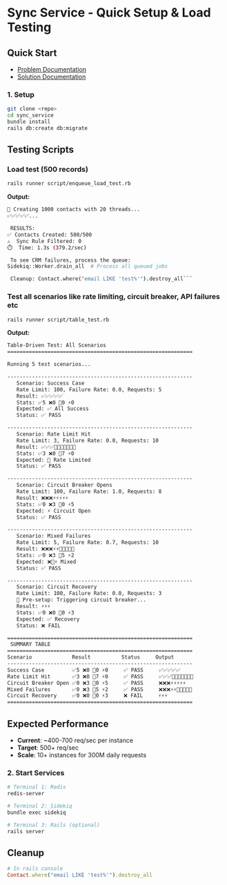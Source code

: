 # Sync Service - Quick Setup & Load Testing

## Quick Start
- [Problem Documentation](documentation/problem.md)
- [Solution Documentation](documentation/solution.md)

### 1. Setup
```bash
git clone <repo>
cd sync_service
bundle install
rails db:create db:migrate
```

## Testing Scripts

### Load test (500 records)
```bash
rails runner script/enqueue_load_test.rb
```
**Output:**
```bash
🚀 Creating 1000 contacts with 20 threads...
✅✅✅✅✅...

 RESULTS:
✅ Contacts Created: 500/500
⚠️  Sync Rule Filtered: 0
⏱️  Time: 1.3s (379.2/sec)

 To see CRM failures, process the queue:
Sidekiq::Worker.drain_all  # Process all queued jobs

 Cleanup: Contact.where("email LIKE 'test%'").destroy_all```
```

### Test all scenarios like rate limiting, circuit breaker, API failures etc
```bash
rails runner script/table_test.rb
```
**Output:** 
```bash
Table-Driven Test: All Scenarios
============================================================

Running 5 test scenarios...

------------------------------------------------------------
   Scenario: Success Case
   Rate Limit: 100, Failure Rate: 0.0, Requests: 5
   Result: ✅✅✅✅✅
   Stats: ✅5 ❌0 🚫0 ⚡0
   Expected: ✅ All Success
   Status: ✅ PASS

------------------------------------------------------------
   Scenario: Rate Limit Hit
   Rate Limit: 3, Failure Rate: 0.0, Requests: 10
   Result: ✅✅✅🚫🚫🚫🚫🚫🚫🚫
   Stats: ✅3 ❌0 🚫7 ⚡0
   Expected: 🚫 Rate Limited
   Status: ✅ PASS

------------------------------------------------------------
   Scenario: Circuit Breaker Opens
   Rate Limit: 100, Failure Rate: 1.0, Requests: 8
   Result: ❌❌❌⚡⚡⚡⚡⚡
   Stats: ✅0 ❌3 🚫0 ⚡5
   Expected: ⚡ Circuit Open
   Status: ✅ PASS

------------------------------------------------------------
   Scenario: Mixed Failures
   Rate Limit: 5, Failure Rate: 0.7, Requests: 10
   Result: ❌❌❌⚡⚡🚫🚫🚫🚫🚫
   Stats: ✅0 ❌3 🚫5 ⚡2
   Expected: ❌🚫⚡ Mixed
   Status: ✅ PASS

------------------------------------------------------------
   Scenario: Circuit Recovery
   Rate Limit: 100, Failure Rate: 0.0, Requests: 3
   🔧 Pre-setup: Triggering circuit breaker...
   Result: ⚡⚡⚡
   Stats: ✅0 ❌0 🚫0 ⚡3
   Expected: ✅ Recovery
   Status: ❌ FAIL

============================================================
 SUMMARY TABLE
============================================================
Scenario             Result          Status     Output
------------------------------------------------------------
Success Case         ✅5 ❌0 🚫0 ⚡0     ✅ PASS     ✅✅✅✅✅
Rate Limit Hit       ✅3 ❌0 🚫7 ⚡0     ✅ PASS     ✅✅✅🚫🚫🚫🚫🚫🚫🚫
Circuit Breaker Open ✅0 ❌3 🚫0 ⚡5     ✅ PASS     ❌❌❌⚡⚡⚡⚡⚡
Mixed Failures       ✅0 ❌3 🚫5 ⚡2     ✅ PASS     ❌❌❌⚡⚡🚫🚫🚫🚫🚫
Circuit Recovery     ✅0 ❌0 🚫0 ⚡3     ❌ FAIL     ⚡⚡⚡
============================================================
```

## Expected Performance
- **Current**: ~400-700 req/sec per instance
- **Target**: 500+ req/sec
- **Scale**: 10+ instances for 300M daily requests

### 2. Start Services
```bash
# Terminal 1: Redis
redis-server

# Terminal 2: Sidekiq
bundle exec sidekiq

# Terminal 3: Rails (optional)
rails server
```

## Cleanup
```ruby
# In rails console
Contact.where("email LIKE 'test%'").destroy_all
```

